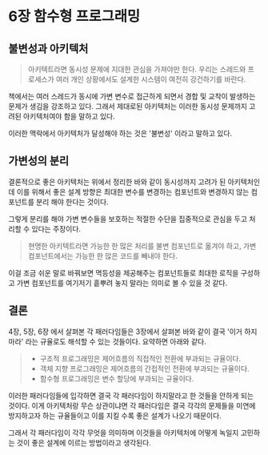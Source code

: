 # 6장 함수형 프로그래밍

## 불변성과 아키텍처

> 아키텍트라면 동시성 문제에 지대한 관심을 가져야만 한다. 우리는 스레드와 프로세스가 여러 개인 상황에서도 설계한 시스템이 여전히 강건하기를 바란다.

책에서는 여러 스레드가 동시에 가변 변수로 접근하게 되면서 경합 및 교착이 발생하는 문제가 생김을 강조하고 있다. 그래서 제대로된 아키텍처는 이러한 동시성 문제까지 고려된 아키텍처여야 함을 말하고 있다.

이러한 맥락에서 아키텍처가 달성해야 하는 것은 '불변성' 이라고 말하고 있다.



## 가변성의 분리

결론적으로 좋은 아키텍처는 위에서 정리한 바와 같이 동시성까지 고려가 된 아키텍처인데 이를 위해서 좋은 설계 방향은 최대한 변수를 변경하는 컴포넌트와 변경하지 않는 컴포넌트를 분리 해야 한다는 것이다.

그렇게 분리를 해야 가변 변수들을 보호하는 적절한 수단을 집중적으로 관심을 두고 처리할 수 있다는 주장이다.

> 현명한 아키텍트라면 가능한 한 많은 처리를 불변 컴포넌트로 옮겨야 하고, 가변 컴포넌트에서는 가능한 한 많은 코드를 빼내야 한다.

이걸 조금 쉬운 말로 바꿔보면 멱등성을 제공해주는 컴포넌트들로 최대한 로직을 구성하고 가변 컴포넌트를 여기저기 흩뿌려 놓지 말라는 의미로 볼 수 있을 것 같다.



## 결론

4장, 5장, 6장 에서 살펴본 각 패러다임들은 3장에서 살펴본 바와 같이 결국 '이거 하지마라' 라는 규율로도 해석할 수 있는 것들이다. 요약하면 아래와 같다.

> * 구조적 프로그래밍은 제어흐름의 직접적인 전환에 부과되는 규율이다.
> * 객체 지향 프로그래밍은 제어흐름의 간접적인 전환에 부과되는 규율이다.
> * 함수형 프로그래밍은 변수 할당에 부과되는 규율이다.

이러한 패러다임들에 입각하면 결국 각 패러다임이 하지말라고 한 것들을 안하게 되는 것이다. 이게 아키텍처랑 무슨 상관이냐면 각 패러다임은 결국 각각의 문제들을 미연에 방지하고자 하는 규율들이고 이를 지킬 수록 좋은 설계가 나오기 때문이다.

그래서 각 패러다임이 각각 무엇을 의미하며 이것들을 아키텍처에 어떻게 녹일지 고민하는 것이 좋은 설계에 이르는 방법이라고 생각된다.
